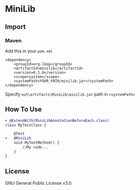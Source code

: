 # MiniLib

## Import

### Maven

Add this in your `pom.xml`
```
<dependency>
    <groupId>org.lkop</groupId>
    <artifactId>minilib</artifactId>
    <version>0.1.0</version>
    <scope>system</scope>
    <systemPath>YOUR_PATH/minilib.jar</systemPath>
</dependency>
```
Specify `out\artifacts\MiniLib\minilib.jar` path in `<systemPath>`

## How To Use

```diff
+ @ExtendWith(MiniLibAnnotationBeforeEach.class)
class MyTestClass {

    @Test
+   @MiniLib
    void MyTestMethod() {
        //My code...
    }
}
```
## License

GNU General Public License v3.0